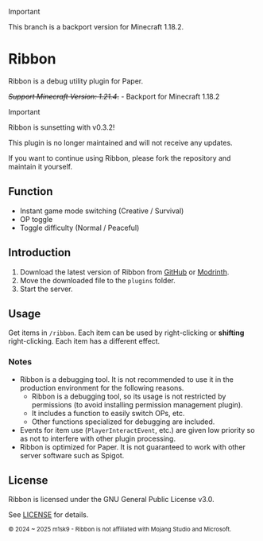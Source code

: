 > [!IMPORTANT]
>
> This branch is a backport version for Minecraft 1.18.2.

# Ribbon

Ribbon is a debug utility plugin for Paper.

~~*Support Minecraft Version: 1.21.4*.~~ - Backport for Minecraft 1.18.2

> [!IMPORTANT]
> 
> Ribbon is sunsetting with v0.3.2!
> 
> This plugin is no longer maintained and will not receive any updates.
>
> If you want to continue using Ribbon, please fork the repository and maintain it yourself.

## Function

- Instant game mode switching (Creative / Survival)
- OP toggle
- Toggle difficulty (Normal / Peaceful)

## Introduction

1. Download the latest version of Ribbon from [GitHub](https://github.com/m1sk9/Ribbon/releases/latest) or [Modrinth](https://modrinth.com/project/ribbon).
2. Move the downloaded file to the `plugins` folder.
3. Start the server.

## Usage

Get items in `/ribbon`. Each item can be used by right-clicking or **shifting** right-clicking. Each item has a different effect.

### Notes

- Ribbon is a debugging tool. It is not recommended to use it in the production environment for the following reasons.
    - Ribbon is a debugging tool, so its usage is not restricted by permissions (to avoid installing permission management plugin).
    - It includes a function to easily switch OPs, etc.
    - Other functions specialized for debugging are included.
- Events for item use (`PlayerInteractEvent`, etc.) are given low priority so as not to interfere with other plugin processing.
- Ribbon is optimized for Paper. It is not guaranteed to work with other server software such as Spigot.

## License

Ribbon is licensed under the GNU General Public License v3.0.

See [LICENSE](LICENSE) for details.

<sub>
  © 2024 ~ 2025 m1sk9 - Ribbon is not affiliated with Mojang Studio and Microsoft.
</sub>
